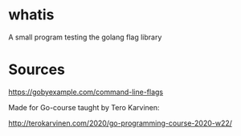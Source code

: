 # whatis
A small program testing the golang flag library

# Sources
https://gobyexample.com/command-line-flags

Made for Go-course taught by Tero Karvinen:

http://terokarvinen.com/2020/go-programming-course-2020-w22/
